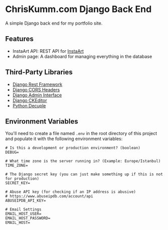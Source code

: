 # ChrisKumm.com Django Back End

A simple Django back end for my portfolio site.

## Features

- InstaArt API: REST API for [InstaArt](https://api.chriskumm.com/art)
- Admin page: A dashboard for managing everything in the database

## Third-Party Libraries

- [Django Rest Framework](https://www.django-rest-framework.org/)
- [Django CORS Headers](https://github.com/adamchainz/django-cors-headers)
- [Django Admin Interface](https://github.com/fabiocaccamo/django-admin-interface)
- [Django CKEditor](https://github.com/django-ckeditor/django-ckeditor)
- [Python Decuple](https://github.com/henriquebastos/python-decouple/)

## Environment Variables
You'll need to create a file named `.env` in the root directory of this project and populate it with the following environment variables:
```
# Is this a development or production environment? (boolean)
DEBUG=

# What time zone is the server running in? (Example: Europe/Istanbul)
TIME_ZONE=

# The Django secret key (you can just make something up if this is not for production)
SECRET_KEY=

# Abuse API key (for checking if an IP address is abusive)
# https://www.abuseipdb.com/account/api
ABUSEIPDB_API_KEY=

# Email Settings
EMAIL_HOST_USER=
EMAIL_HOST_PASSWORD=
EMAIL_HOST=

```
